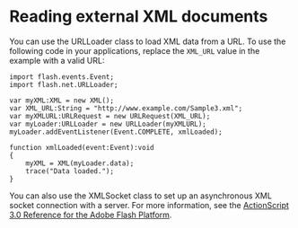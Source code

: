 # Reading external XML documents

<div>

You can use the URLLoader class to load XML data from a URL. To use the
following code in your applications, replace the
`XML_URL` value in the example with a valid
URL:

    import flash.events.Event;
    import flash.net.URLLoader;

    var myXML:XML = new XML();
    var XML_URL:String = "http://www.example.com/Sample3.xml";
    var myXMLURL:URLRequest = new URLRequest(XML_URL);
    var myLoader:URLLoader = new URLLoader(myXMLURL);
    myLoader.addEventListener(Event.COMPLETE, xmlLoaded);

    function xmlLoaded(event:Event):void
    {
        myXML = XML(myLoader.data);
        trace("Data loaded.");
    }

You can also use the XMLSocket class to set up an asynchronous XML
socket connection with a server. For more information, see the <a
href="http://help.adobe.com/en_US/FlashPlatform/reference/actionscript/3/index.html"
target="_self">ActionScript 3.0 Reference for the Adobe Flash
Platform</a>.

</div>
